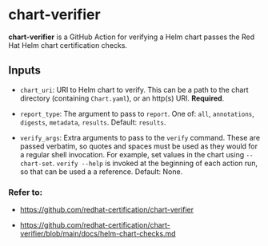 # chart-verifier

**chart-verifier** is a GitHub Action for verifying a Helm chart passes the Red Hat Helm chart certification checks.

## Inputs
- `chart_uri`: URI to Helm chart to verify. This can be a path to the chart directory (containing `Chart.yaml`), or an http(s) URI. **Required**.

- `report_type`: The argument to pass to `report`. One of: `all`, `annotations`, `digests`, `metadata`, `results`. Default: `results`.

- `verify_args`: Extra arguments to pass to the `verify` command. These are passed verbatim, so quotes and spaces must be used as they would for a regular shell invocation. For example, set values in the chart using `--chart-set`. `verify --help` is invoked at the beginning of each action run, so that can be used a a reference. Default: None.

### Refer to:
- https://github.com/redhat-certification/chart-verifier

- https://github.com/redhat-certification/chart-verifier/blob/main/docs/helm-chart-checks.md
